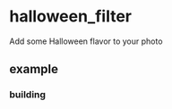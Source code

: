 # halloween_filter
Add some Halloween flavor to your photo 
## example
### building
<img src="https://github.com/yiyuezou/halloween_filter/blob/master/building.jpg" style="width:10px;">

